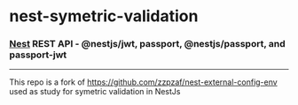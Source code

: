 # nest-symetric-validation

### [Nest](https://github.com/nestjs/nest) REST API - @nestjs/jwt, passport, @nestjs/passport, and passport-jwt

-------


This repo is a fork of https://github.com/zzpzaf/nest-external-config-env used as study for symetric validation in NestJs
